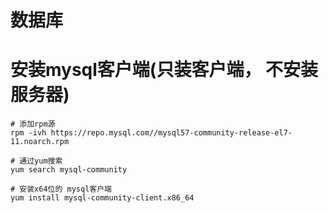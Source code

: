 # 数据库

# 安装mysql客户端(只装客户端， 不安装服务器)
```shell
# 添加rpm源
rpm -ivh https://repo.mysql.com//mysql57-community-release-el7-11.noarch.rpm

# 通过yum搜索
yum search mysql-community

# 安装x64位的 mysql客户端
yum install mysql-community-client.x86_64
```
